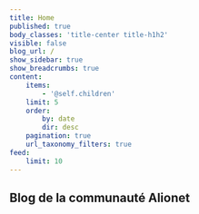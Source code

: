 ```yaml
---
title: Home
published: true
body_classes: 'title-center title-h1h2'
visible: false
blog_url: /
show_sidebar: true
show_breadcrumbs: true
content:
    items:
        - '@self.children'
    limit: 5
    order:
        by: date
        dir: desc
    pagination: true
    url_taxonomy_filters: true
feed:
    limit: 10
---
```


## Blog de la communauté Alionet